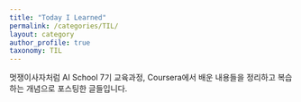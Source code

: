 ```yaml
---
title: "Today I Learned"
permalink: /categories/TIL/
layout: category
author_profile: true
taxonomy: TIL
---
```


멋쟁이사자처럼 AI School 7기 교육과정, Coursera에서 배운 내용들을 정리하고 복습하는 개념으로 포스팅한 글들입니다.